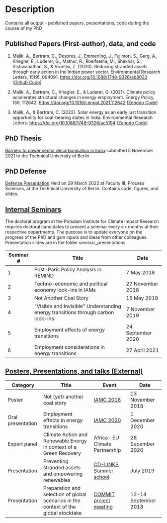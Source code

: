 # Description
Contains all output - published papers, presentations, code during the course of my PhD
## Published Papers (First-author), data, and code
1. Malik, A., Bertram, C., Despres, J., Emmerling, J., Fujimori, S., Garg, A., Kriegler, E., Luderer, G., Mathur, R., Roelfsema, M., Shekhar, S., Vishwanathan, S., & Vrontisi, Z. (2020). Reducing stranded assets through early action in the Indian power sector. Environmental Research Letters, 15(9), 094091. https://doi.org/10.1088/1748-9326/ab8033 [[Github Code](https://github.com/amnmalik/reducingstrandedassets)]

2.  Malik, A., Bertram, C., Kriegler, E., & Luderer, G. (2021). Climate policy accelerates structural changes in energy employment. Energy Policy, 159, 112642. https://doi.org/10.1016/j.enpol.2021.112642 [[Zenodo Code](https://zenodo.org/record/6035783)]

2. Malik, A., & Bertram, C. (2022). Solar energy as an early just transition opportunity for coal-bearing states in India. Environmental Research Letters. https://doi.org/10.1088/1748-9326/ac5194 [[Zenodo Code](https://zenodo.org/record/5901604)]

## PhD Thesis
[Barriers to power sector decarbonisation in India](https://github.com/amnmalik/PhDThesis) submitted 5 November 2021 to the Technical University of Berlin

## PhD Defense 
[Defense Presentation](https://github.com/amnmalik/PhdDefense) Held on 29 March 2022 at Faculty III, Process Sciences, at the Technical University of Berlin. Contains code, figures, and slides. 

## [Internal Seminars](https://github.com/amnmalik/PhdSummary/tree/master/seminar_presentations)
The doctoral program at the Potsdam Institute for Climate Impact Research requires doctoral candidates to present a seminar every six months at their respective departments. The purpose is to update everyone on the progress of the PhD and gain inputs and ideas from other colleagues.
Presentation slides are in the folder seminar_presentations

| **Seminar #** | **Title**                                                                        | **Date**          |  
|---------------|----------------------------------------------------------------------------------|-------------------|
| 1             | Post-Paris Policy Analysis in REMIND                                             | 7 May 2018        |  
| 2             | Techno-economic and political economy lock-ins in IAMs                           | 27 November 2018  |   
| 3             | Not Another Coal Story                                                           | 15 May 2019       |   
| 4             | "Visible and Invisible" Understanding energy transitions through carbon lock-ins | 7 November 2019   | 
| 5             | Employment effects of energy transitions                                         | 24 September 2020 |   
| 6             | Employment considerations in energy transitions                                  | 27 April 2021     |   

## [Posters, Presentations, and talks (External)](https://github.com/amnmalik/PhdSummary/tree/master/posters_talks_presentations)
| Category          | Title                                    | Event                  | Date             |
|-------------------|------------------------------------------|------------------------|------------------|
| Poster            | Not (yet) another coal story             | [IAMC 2018](https://www.iamconsortium.org/event/eleventh-annual-meeting-of-the-iamc-2018/)              | 13 November 2018 |
| Oral presentation | Employment effects in energy transitions | [IAMC 2020](https://www.iamconsortium.org/event/thirteenth-annual-meeting-of-the-iamc-2020/)              | 1 December 2020  |
| Expert panel      | Climate Action and Renewable Energy in context of a Green Recovery  |  Africa- EU Climate Partnership               | 28 Sepember 2020                 |
| Presentation      | Preventing stranded assets and empowering renewables    | [CD-LINKS Summer school](https://www.cd-links.org/?p=1816) |    July 2019              |
| Presentation  |  Preparation and selection of global scenarios in the context of the global stocktake   |    [COMMIT project meeting](https://themasites.pbl.nl/commit/)                    |    12-14 September 2018              |
